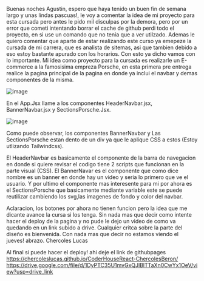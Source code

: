 Buenas noches Agustin, espero que haya tenido un buen fin de semana largo y unas lindas pascuas!, le voy a comentar la idea de mi proyecto para esta cursada pero antes le pido mil disculpas por la demora, pero por un error que cometi 
intentando borrar el cache de github perdi todo el proyecto, en si use un comando que no tenia que a ver utilzado.
Ademas le quiero comentar que aparte de estar realizando este curso ya emepeze la cursada de mi carrera, que es analista de sitemas, asi que tambien debido a eso estoy bastante apurado con los horarios.
Con esto ya dicho vamos con lo importante.
Mi idea como proyecto para la cursada es realizarle un E-commerce a la famosisima empreza Porsche, en esta primera pre entrega realice la pagina principal de la pagina en donde ya inclui el navbar y demas componentes de la misma.

![image](https://github.com/ChercolesLucas/CoderHouseReact-ChercolesBeron/assets/165335342/effcf865-7a50-4fcc-ad79-739a3fe3c739)


En el App.Jsx llame a los componentes HeaderNavbar.jsx, BannerNavbar.jsx y SectionsPorsche.Jsx.



![image](https://github.com/ChercolesLucas/CoderHouseReact-ChercolesBeron/assets/165335342/b310e8a9-97df-40a0-9d2b-fa17acb0bf13)


Como puede observar, los componentes BannerNavbar y Las SectionsPorsche estan dento de un div ya que le aplique CSS a estos (Estoy utlizando Tailwindcss).

El HeaderNavbar es basicamente el componente de la barra de navegacion en donde si quiere revisar el codigo tiene 2 scripts que funcionan en la parte visual (CSS).
El BannerNavar es el componente que como dice nombre es un banner en donde hay un video y seria lo primero que ve el usuario.
Y por ultimo el componente mas interesente para mi por ahora es el SectionsPorsche que basicamente mediante variable este se puede reutilizar cambiendo los svg,las imagenes de fondo y color del navbar.

Aclaracion, los botones por ahora no tienen funcion pero la idea que me dicante avance la cursa si los tenga.
Sin nada mas que decir como intente hacer el deploy de la pagina y no pude le dejo un video de como va quedando en un link subido a drive.
Cualquier critca sobre la parte del diseño es bienvenida. 
Con nada mas que decir no estamos viendo el jueves! abrazo.
Chercoles Lucas

Al final si puede hacer el deploy! ahi deje el link de githubpages
https://chercoleslucas.github.io/CoderHouseReact-ChercolesBeron/
https://drive.google.com/file/d/1DyPTC35U1mvGxQJlBlTTaXn0CwYx1OeV/view?usp=drive_link
